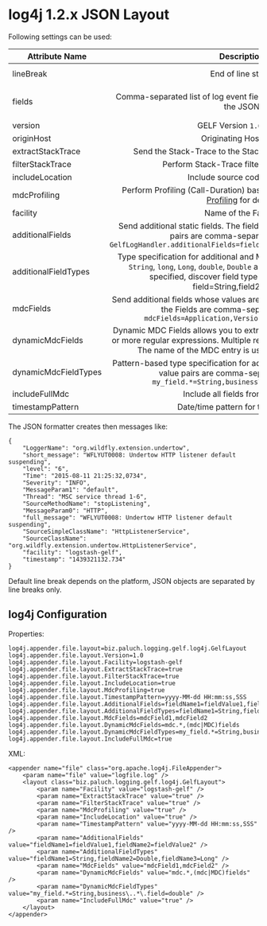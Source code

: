 log4j 1.2.x JSON Layout
=========

Following settings can be used:

| Attribute Name    | Description                          | Default |
| ----------------- |:------------------------------------:|:-------:|
| lineBreak         | End of line string | platform dependent default value, see `System.getProperty("line.separator")` |
| fields            | Comma-separated list of log event fields that should be included in the JSON | `Time, Severity, ThreadName, SourceClassName, SourceMethodName, SourceSimpleClassName, LoggerName, NDC, Server` |
| version           | GELF Version `1.0` or `1.1` | `1.0` |
| originHost        | Originating Hostname  | FQDN Hostname |
| extractStackTrace | Send the Stack-Trace to the StackTrace field (`true`/`false`)  | `false` |
| filterStackTrace  | Perform Stack-Trace filtering (`true`/`false`)| `false` |
| includeLocation   | Include source code location | `true` |
| mdcProfiling      | Perform Profiling (Call-Duration) based on MDC Data. See [MDC Profiling](../mdcprofiling.html) for details  | `false` |
| facility          | Name of the Facility  | `logstash-gelf` |
| additionalFields  | Send additional static fields. The fields are specified as key-value pairs are comma-separated. Example: `GelfLogHandler.additionalFields=fieldName=Value,fieldName2=Value2` | none |
| additionalFieldTypes | Type specification for additional and MDC fields. Supported types: `String`, `long`, `Long`, `double`, `Double` and `discover` (default if not specified, discover field type on parseability). Eg. field=String,field2=double | `discover` for all additional fields |
| mdcFields         | Send additional fields whose values are obtained from MDC. Name of the Fields are comma-separated. Example: `mdcFields=Application,Version,SomeOtherFieldName` | none |
| dynamicMdcFields  | Dynamic MDC Fields allows you to extract MDC values based on one or more regular expressions. Multiple regexes are comma-separated. The name of the MDC entry is used as GELF field name. | none |
| dynamicMdcFieldTypes | Pattern-based type specification for additional and MDC fields. Key-value pairs are comma-separated. Example: `my_field.*=String,business\..*\.field=double` | none |
| includeFullMdc    | Include all fields from the MDC. | `false` |
| timestampPattern  | Date/time pattern for the `Time` field| `yyyy-MM-dd HH:mm:ss,SSS` |

The JSON formatter creates then messages like:

```
{
    "LoggerName": "org.wildfly.extension.undertow",
    "short_message": "WFLYUT0008: Undertow HTTP listener default suspending",
    "level": "6",
    "Time": "2015-08-11 21:25:32,0734",
    "Severity": "INFO",
    "MessageParam1": "default",
    "Thread": "MSC service thread 1-6",
    "SourceMethodName": "stopListening",
    "MessageParam0": "HTTP",
    "full_message": "WFLYUT0008: Undertow HTTP listener default suspending",
    "SourceSimpleClassName": "HttpListenerService",
    "SourceClassName": "org.wildfly.extension.undertow.HttpListenerService",
    "facility": "logstash-gelf",
    "timestamp": "1439321132.734"
}
```

Default line break depends on the platform, JSON objects are separated by line breaks only.


log4j Configuration
--------------

Properties:

    log4j.appender.file.layout=biz.paluch.logging.gelf.log4j.GelfLayout
    log4j.appender.file.layout.Version=1.0
    log4j.appender.file.layout.Facility=logstash-gelf
    log4j.appender.file.layout.ExtractStackTrace=true
    log4j.appender.file.layout.FilterStackTrace=true
    log4j.appender.file.layout.IncludeLocation=true
    log4j.appender.file.layout.MdcProfiling=true
    log4j.appender.file.layout.TimestampPattern=yyyy-MM-dd HH:mm:ss,SSS
    log4j.appender.file.layout.AdditionalFields=fieldName1=fieldValue1,fieldName2=fieldValue2
    log4j.appender.file.layout.AdditionalFieldTypes=fieldName1=String,fieldName2=Double,fieldName3=Long
    log4j.appender.file.layout.MdcFields=mdcField1,mdcField2
    log4j.appender.file.layout.DynamicMdcFields=mdc.*,(mdc|MDC)fields
    log4j.appender.file.layout.DynamicMdcFieldTypes=my_field.*=String,business\..*\.field=double
    log4j.appender.file.layout.IncludeFullMdc=true


XML:

    <appender name="file" class="org.apache.log4j.FileAppender">
        <param name="file" value="logfile.log" />
        <layout class="biz.paluch.logging.gelf.log4j.GelfLayout">
            <param name="Facility" value="logstash-gelf" />
            <param name="ExtractStackTrace" value="true" />
            <param name="FilterStackTrace" value="true" />
            <param name="MdcProfiling" value="true" />
            <param name="IncludeLocation" value="true" />
            <param name="TimestampPattern" value="yyyy-MM-dd HH:mm:ss,SSS" />
            <param name="AdditionalFields" value="fieldName1=fieldValue1,fieldName2=fieldValue2" />
            <param name="AdditionalFieldTypes" value="fieldName1=String,fieldName2=Double,fieldName3=Long" />
            <param name="MdcFields" value="mdcField1,mdcField2" />
            <param name="DynamicMdcFields" value="mdc.*,(mdc|MDC)fields" />
            <param name="DynamicMdcFieldTypes" value="my_field.*=String,business\..*\.field=double" />
            <param name="IncludeFullMdc" value="true" />
        </layout>
    </appender>
